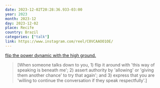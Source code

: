 ```yaml
---
date: 2023-12-02T20:28:36.933-03:00
year: 2023
month: 2023-12
day: 2023-12-02
place: Recife
country: Brazil
categories: ["talk"]
link: https://www.instagram.com/reel/C0VCAAOO1OE/
---
```

[flip the power dynamic with the high ground.](https://www.instagram.com/reel/C0VCAAOO1OE/)

> [When someone talks down to you, 1) flip it around with 'this way of speaking is beneath me'; 2) assert authority by 'allowing' or 'giving them another chance' to try that again'; and 3) express that you are 'willing to continue the conversation if they speak respectfully'.]
